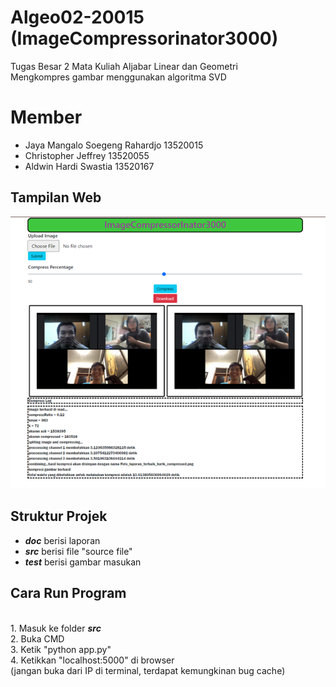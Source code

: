 # Algeo02-20015 (ImageCompressorinator3000)

Tugas Besar 2 Mata Kuliah Aljabar Linear dan Geometri\
Mengkompres gambar menggunakan algoritma SVD

# Member
* Jaya Mangalo Soegeng Rahardjo 13520015
* Christopher Jeffrey 13520055
* Aldwin Hardi Swastia 13520167

## Tampilan Web
![Gambar awal](./Tampilan_awal.png)

## Struktur Projek 
* **_doc_**  berisi laporan
* **_src_**  berisi file "source file" 
* **_test_** berisi gambar masukan

## Cara Run Program
<br> 1. Masuk ke folder **_src_**
<br> 2. Buka CMD
<br> 3. Ketik "python app.py"
<br> 4. Ketikkan "localhost:5000" di browser 
<br>    (jangan buka dari IP di terminal, terdapat kemungkinan bug cache)
